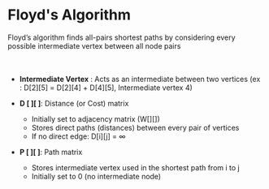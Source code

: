 # Floyd's Algorithm
Floyd’s algorithm finds all-pairs shortest paths by considering every possible intermediate vertex between all node pairs 
</br></br></br>


- **Intermediate Vertex** : Acts as an intermediate between two vertices (ex : D[2][5] = D[2][4] + D[4][5], Intermediate vertex 4)  
- **D [ ][ ]**: Distance (or Cost) matrix
  - Initially set to adjacency matrix (W[][])
  - Stores direct paths (distances) between every pair of vertices 
  - If no direct edge: D[i][j] = ∞

- **P [ ][ ]**: Path matrix 
  - Stores intermediate vertex used in the shortest path from i to j  
  - Initially set to 0 (no intermediate node) </br>

